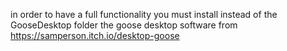 in order to have a full functionality you must install instead of the GooseDesktop folder the goose desktop software from
https://samperson.itch.io/desktop-goose
